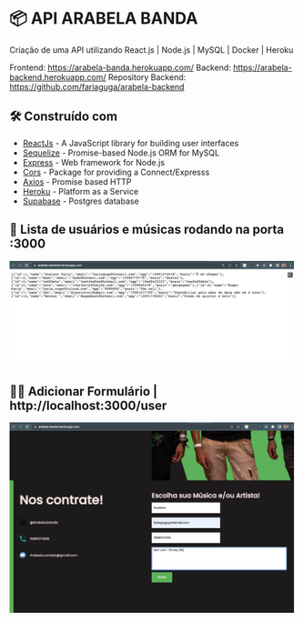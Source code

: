 # 📦 API ARABELA BANDA

Criação de uma API utilizando React.js | Node.js | MySQL | Docker | Heroku 

Frontend: https://arabela-banda.herokuapp.com/
Backend: https://arabela-backend.herokuapp.com/
Repository Backend: https://github.com/fariaguga/arabela-backend

## 🛠️ Construído com

* [ReactJs](https://reactjs.org/) - A JavaScript library for building user interfaces
* [Sequelize](https://www.npmjs.com/package/sequelize) - Promise-based Node.js ORM for MySQL
* [Express](https://expressjs.com/) - Web framework for Node.js
* [Cors](https://www.npmjs.com/package/cors) - Package for providing a Connect/Expresss
* [Axios](https://axios-http.com/docs/intro) - Promise based HTTP
* [Heroku](https://heroku.com/) - Platform as a Service
* [Supabase](https://supabase.com/) - Postgres database


## :man: Lista de usuários e músicas rodando na porta :3000
<img src="src/img/Backend.png" width="500px"/>

## :no_good_man: Adicionar Formulário | http://localhost:3000/user
<img src="src/img/Forms-a.png" width="500px"/>
